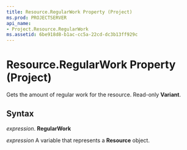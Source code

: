 ```yaml
---
title: Resource.RegularWork Property (Project)
ms.prod: PROJECTSERVER
api_name:
- Project.Resource.RegularWork
ms.assetid: 6be918d8-b1ac-cc5a-22cd-dc3b13ff929c
---
```



# Resource.RegularWork Property (Project)

Gets the amount of regular work for the resource. Read-only  **Variant**.


## Syntax

 _expression_. **RegularWork**

 _expression_ A variable that represents a **Resource** object.


